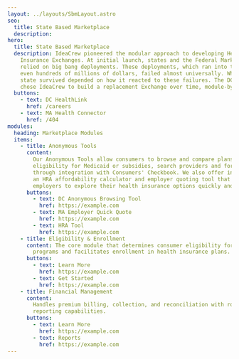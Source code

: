 ```yaml
---
layout: ../layouts/SbmLayout.astro
seo:
  title: State Based Marketplace
  description:
hero:
  title: State Based Marketplace
  description: IdeaCrew pioneered the modular approach to developing Health
    Insurance Exchanges. At initial launch, states and the Federal Marketplace
    relied on big bang deployments. These deployments, which ran into the tens and
    even hundreds of millions of dollars, failed almost universally. Whether a
    state survived depended on how it reacted to these failures. The DC Exchange
    chose IdeaCrew to build a replacement Exchange over time, module-by-module. As
  buttons:
    - text: DC HealthLink
      href: /careers
    - text: MA Health Connector
      href: /404
modules:
  heading: Marketplace Modules
  items:
    - title: Anonymous Tools
      content:
        Our Anonymous Tools allow consumers to browse and compare plans, check
        eligibility for Medicaid or subsidies, search providers and formulary
        through integration with Consumers' Checkbook. We also offer individuals
        an HRA affordability calculator and employer quoting tool that allows
        employers to explore their health insurance options quickly and simply.
      buttons:
        - text: DC Anonymous Browsing Tool
          href: https://example.com
        - text: MA Employer Quick Quote
          href: https://example.com
        - text: HRA Tool
          href: https://example.com
    - title: Eligibility & Enrollment
      content: The core module that determines consumer eligibility for various
        programs and facilitates enrollment in health insurance plans.
      buttons:
        - text: Learn More
          href: https://example.com
        - text: Get Started
          href: https://example.com
    - title: Financial Management
      content:
        Handles premium billing, collection, and reconciliation with robust
        reporting capabilities.
      buttons:
        - text: Learn More
          href: https://example.com
        - text: Reports
          href: https://example.com
---
```

